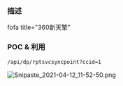 ### 描述
fofa title="360新天擎"

### POC & 利用
`/api/dp/rptsvcsyncpoint?ccid=1`

![Snipaste_2021-04-12_11-52-50.png](https://i.loli.net/2021/04/12/964vIOdVAgZPb5H.png)
